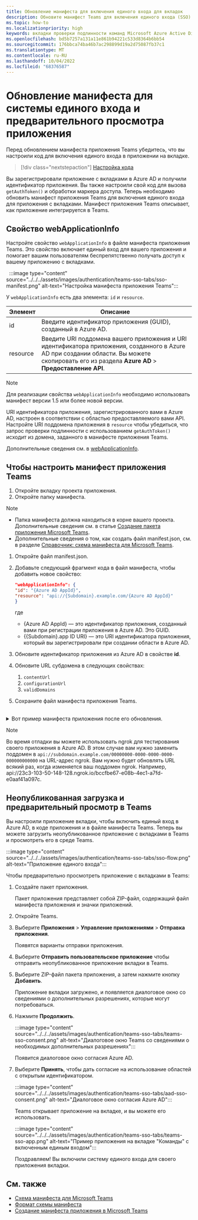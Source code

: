 ```yaml
---
title: Обновление манифеста для включения единого входа для вкладок
description: Обновите манифест Teams для включения единого входа (SSO) для вкладок и перезагрузите его в клиент Teams для тестирования проверки подлинности единого входа.
ms.topic: how-to
ms.localizationpriority: high
keywords: вкладки проверки подлинности команд Microsoft Azure Active Directory (Azure AD) API Graph
ms.openlocfilehash: bd5b7257a131a11e861b94221c533d8364b6bb54
ms.sourcegitcommit: 176bbca74ba46b7ac298899d19a2d75087fb37c1
ms.translationtype: MT
ms.contentlocale: ru-RU
ms.lasthandoff: 10/04/2022
ms.locfileid: "68376587"
---
```

# <a name="update-manifest-for-sso-and-preview-app"></a>Обновление манифеста для системы единого входа и предварительного просмотра приложения

Перед обновлением манифеста приложения Teams убедитесь, что вы настроили код для включения единого входа в приложении на вкладке.

> [!div class="nextstepaction"]
> [Настройка кода](tab-sso-code.md)

Вы зарегистрировали приложение с вкладками в Azure AD и получили идентификатор приложения. Вы также настроили свой код для вызова `getAuthToken()` и обработки маркера доступа. Теперь необходимо обновить манифест приложения Teams для включения единого входа для приложения с вкладками. Манифест приложения Teams описывает, как приложение интегрируется в Teams.

## <a name="webapplicationinfo-property"></a>Свойство webApplicationInfo

Настройте свойство `webApplicationInfo` в файле манифеста приложения Teams. Это свойство включает единый вход для вашего приложения и помогает вашим пользователям беспрепятственно получать доступ к вашему приложению с вкладками.

&nbsp;&nbsp;:::image type="content" source="../../../assets/images/authentication/teams-sso-tabs/sso-manifest.png" alt-text="Настройка манифеста приложения Teams":::

У `webApplicationInfo` есть два элемента: `id` и `resource`.

| Элемент | Описание |
| --- | --- |
| id | Введите идентификатор приложения (GUID), созданный в Azure AD. |
| resource | Введите URI поддомена вашего приложения и URI идентификатора приложения, созданного в Azure AD при создании области. Вы можете скопировать его из раздела **Azure AD** > **Предоставление API**. |

> [!NOTE]
> Для реализации свойства `webApplicationInfo` необходимо использовать манифест версии 1.5 или более новой версии.

URI идентификатора приложения, зарегистрированного вами в Azure AD, настроен в соответствии с областью предоставляемого вами API. Настройте URI поддомена приложения в `resource` чтобы убедиться, что запрос проверки подлинности с использованием `getAuthToken()` исходит из домена, заданного в манифесте приложения Teams.

Дополнительные сведения см. в [webApplicationInfo](../../../resources/schema/manifest-schema.md#webapplicationinfo).

## <a name="to-configure-teams-app-manifest"></a>Чтобы настроить манифест приложения Teams

1. Откройте вкладку проекта приложения.
2. Откройте папку манифеста.

  > [!NOTE]
  >
  > - Папка манифеста должна находиться в корне вашего проекта. Дополнительные сведения см. в статье [Создание пакета приложения Microsoft Teams](../../../concepts/build-and-test/apps-package.md).
  > - Дополнительные сведения о том, как создать файл manifest.json, см. в разделе [Справочник: схема манифеста для Microsoft Teams](../../../resources/schema/manifest-schema.md).

1. Откройте файл manifest.json.
1. Добавьте следующий фрагмент кода в файл манифеста, чтобы добавить новое свойство:

    ```json
    "webApplicationInfo": {
    "id": "{Azure AD AppId}",
    "resource": "api://{Subdomain}.example.com/{Azure AD AppId}"
    }
    ```

    где
    - {Azure AD AppId} — это идентификатор приложения, созданный вами при регистрации приложения в Azure AD. Это GUID.
    - {{Subdomain}.app ID URI} — это URI идентификатора приложения, который вы зарегистрировали при создании области в Azure AD.

4. Обновите идентификатор приложения из Azure AD в свойстве **id**.
5. Обновите URL субдомена в следующих свойствах:
   1. `contentUrl`
   2. `configurationUrl`
   3. `validDomains`
6. Сохраните файл манифеста приложения Teams.

<br>
<details>
<summary>Вот пример манифеста приложения после его обновления.</summary>

```json
{
  "$schema": "https://developer.microsoft.com/json-schemas/teams/v1.11/MicrosoftTeams.schema.json",
  "manifestVersion": "1.11",
  "version": "1.0.0",
  "id": "bccfbe67-e08b-4ec1-a7fd-e0aaf41a097c",
  "developer": {
    "name": "Microsoft",
    "websiteUrl": "https://www.microsoft.com",
    "privacyUrl": "https://www.microsoft.com/privacy",
    "termsOfUseUrl": "https://www.microsoft.com/termsofuse"
  },
  "name": {
    "short": "Teams Auth SSO",
    "full": "Teams Auth SSO"
  },
  "description": {
    "short": "Teams Auth SSO app",
    "full": "The Teams Auth SSO app"
  },
  "icons": {
    "outline": "outline.png",
    "color": "color.png"
  },
  "accentColor": "#60A18E",
  "staticTabs": [
    {
      "entityId": "auth",
      "name": "Auth",
      "contentUrl": "https://contoso.com/Home/Index",
      "scopes": [ "personal" ]
    }
  ],
  "configurableTabs": [
    {
      "configurationUrl": "https://contoso.com/Home/Configure",
      "canUpdateConfiguration": true,
      "scopes": [
        "team"
      ]
    }
  ],
  "permissions": [ "identity", "messageTeamMembers" ],
  "validDomains": [
    "contoso.com"
  ],
  "webApplicationInfo": {
    "id": "bccfbe67-e08b-4ec1-a7fd-e0aaf41a097c",
    "resource": "api://contoso.com/bccfbe67-e08b-4ec1-a7fd-e0aaf41a097c"
  }
}
```

</details>

> [!NOTE]
> Во время отладки вы можете использовать ngrok для тестирования своего приложения в Azure AD. В этом случае вам нужно заменить поддомен в `api://subdomain.example.com/00000000-0000-0000-0000-000000000000` на URL-адрес ngrok. Вам нужно будет обновлять URL всякий раз, когда изменяется ваш поддомен ngrok. Например, api://23c3-103-50-148-128.ngrok.io/bccfbe67-e08b-4ec1-a7fd-e0aaf41a097c.

## <a name="sideload-and-preview-in-teams"></a>Неопубликованная загрузка и предварительный просмотр в Teams

Вы настроили приложение вкладки, чтобы включить единый вход в Azure AD, в коде приложения и в файле манифеста Teams. Теперь вы можете загрузить неопубликованное приложение с вкладками в Teams и просмотреть его в среде Teams.

:::image type="content" source="../../../assets/images/authentication/teams-sso-tabs/sso-flow.png" alt-text="Приложение единого входа":::

Чтобы предварительно просмотреть приложение с вкладками в Teams:

1. Создайте пакет приложения.

   Пакет приложения представляет собой ZIP-файл, содержащий файл манифеста приложения и значки приложений.

1. Откройте Teams.

1. Выберите **Приложения** > **Управление приложениями** > **Отправка приложения**.

    Появятся варианты отправки приложения.

1. Выберите **Отправить пользовательское приложение** чтобы отправить неопубликованное приложение вкладки в Teams.

1. Выберите ZIP-файл пакета приложения, а затем нажмите кнопку **Добавить**.

    Приложение вкладки загружено, и появляется диалоговое окно со сведениями о дополнительных разрешениях, которые могут потребоваться.

1. Нажмите **Продолжить**.

    :::image type="content" source="../../../assets/images/authentication/teams-sso-tabs/teams-sso-consent.png" alt-text="Диалоговое окно Teams со сведениями о необходимых дополнительных разрешениях":::

    Появится диалоговое окно согласия Azure AD.

1. Выберите **Принять**, чтобы дать согласие на использование областей с открытым идентификатором.

    :::image type="content" source="../../../assets/images/authentication/teams-sso-tabs/aad-sso-consent.png" alt-text="Диалоговое окно согласия Azure AD":::

    Teams открывает приложение на вкладке, и вы можете его использовать.

    :::image type="content" source="../../../assets/images/authentication/teams-sso-tabs/teams-sso-app.png" alt-text="Пример приложения на вкладке &quot;Команды&quot; с включенным единым входом":::

    Поздравляем! Вы включили систему единого входа для своего приложения вкладки.

## <a name="see-also"></a>См. также

- [Схема манифеста для Microsoft Teams](../../../resources/schema/manifest-schema.md)
- [Формат схемы манифеста](https://developer.microsoft.com/json-schemas/teams/v1.12/MicrosoftTeams.schema.json)
- [Создание манифеста приложения в Microsoft Teams](../../../concepts/build-and-test/apps-package.md)
